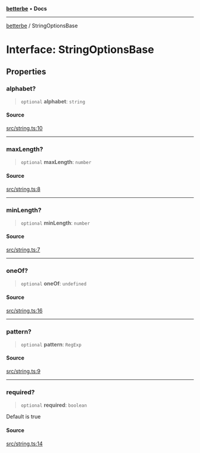 [**betterbe**](../README.md) • **Docs**

---

[betterbe](../README.md) / StringOptionsBase

# Interface: StringOptionsBase

## Properties

### alphabet?

> `optional` **alphabet**: `string`

#### Source

[src/string.ts:10](https://github.com/ericvera/betterbe/blob/main/src/string.ts#L10)

---

### maxLength?

> `optional` **maxLength**: `number`

#### Source

[src/string.ts:8](https://github.com/ericvera/betterbe/blob/main/src/string.ts#L8)

---

### minLength?

> `optional` **minLength**: `number`

#### Source

[src/string.ts:7](https://github.com/ericvera/betterbe/blob/main/src/string.ts#L7)

---

### oneOf?

> `optional` **oneOf**: `undefined`

#### Source

[src/string.ts:16](https://github.com/ericvera/betterbe/blob/main/src/string.ts#L16)

---

### pattern?

> `optional` **pattern**: `RegExp`

#### Source

[src/string.ts:9](https://github.com/ericvera/betterbe/blob/main/src/string.ts#L9)

---

### required?

> `optional` **required**: `boolean`

Default is true

#### Source

[src/string.ts:14](https://github.com/ericvera/betterbe/blob/main/src/string.ts#L14)
